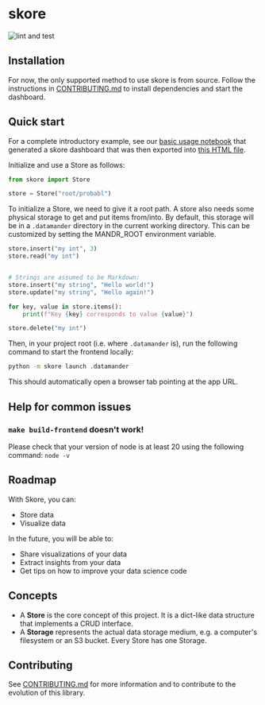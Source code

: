 # skore

![lint and test](https://github.com/probabl-ai/skore/actions/workflows/lint-and-test.yml/badge.svg)

## Installation

For now, the only supported method to use skore is from source.
Follow the instructions in [CONTRIBUTING.md](/CONTRIBUTING.md#quick-start) to install dependencies and start the dashboard.

## Quick start

For a complete introductory example, see our [basic usage notebook](/notebooks/basic_usage.ipynb) that generated a skore dashboard that was then exported into [this HTML file](https://drive.google.com/file/d/1wPUTWBov6lWVivnbkLyhzUis3aQJsSjV/view?usp=share_link).

Initialize and use a Store as follows:
```python
from skore import Store

store = Store("root/probabl")
```

To initialize a Store, we need to give it a root path.
A store also needs some physical storage to get and put items from/into. By default, this storage will be in a `.datamander` directory in the current working directory. This can be customized by setting the MANDR_ROOT environment variable.

```python
store.insert("my int", 3)
store.read("my int")


# Strings are assumed to be Markdown:
store.insert("my string", "Hello world!")
store.update("my string", "Hello again!")

for key, value in store.items():
    print(f"Key {key} corresponds to value {value}")

store.delete("my int")
```

Then, in your project root (i.e. where `.datamander` is), run the following command to start the frontend locally:
```sh
python -m skore launch .datamander
```
This should automatically open a browser tab pointing at the app URL.

## Help for common issues


### `make build-frontend` doesn't work!

Please check that your version of node is at least 20 using the following command: `node -v`

## Roadmap


With Skore, you can:
- Store data
- Visualize data

In the future, you will be able to:
- Share visualizations of your data
- Extract insights from your data
- Get tips on how to improve your data science code

## Concepts


- A **Store** is the core concept of this project. It is a dict-like data structure that implements a CRUD interface.
- A **Storage** represents the actual data storage medium, e.g. a computer's filesystem or an S3 bucket. Every Store has one Storage.

## Contributing

See [CONTRIBUTING.md](CONTRIBUTING.md) for more information and to contribute to the evolution of this library.
